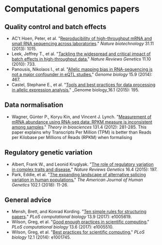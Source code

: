 # Computational genomics papers

## Quality control and batch effects

 - AC't Hoen, Peter, et al. "[Reproducibility of high-throughput mRNA and small RNA sequencing across laboratories](http://dx.doi.org/10.1038/nbt.2702)." _Nature biotechnology_ 31.11 (2013): 1015.
 - Leek, Jeffrey T., et al. "[Tackling the widespread and critical impact of batch effects in high-throughput data.](http://dx.doi.org/10.1038/nrg2825)" _Nature Reviews Genetics_ 11.10 (2010): 733.
 - Panousis, Nikolaos I., et al. "[Allelic mapping bias in RNA-sequencing is not a major confounder in eQTL studies.](https://doi.org/10.1186/s13059-014-0467-2)" _Genome biology_ 15.9 (2014): 467.
 - Castel, Stephane E., et al. "[Tools and best practices for data processing in allelic expression analysis.](http://dx.doi.org/10.1186/s13059-015-0762-6)" _Genome biology_16.1 (2015): 195.

## Data normalisation

 - Wagner, Günter P., Koryu Kin, and Vincent J. Lynch. "[Measurement of mRNA abundance using RNA-seq data: RPKM measure is inconsistent among samples](https://doi.org/10.1007/s12064-012-0162-3)." _Theory in biosciences_ 131.4 (2012): 281-285. 
 This paper explains why Transcripts Per Million (TPM) is better than Reads per Kilobase per Millions of Reads (RPKM) when formalising  

## Regulatory genetic variation

 - Albert, Frank W., and Leonid Kruglyak. "[The role of regulatory variation in complex traits and disease.](http://dx.doi.org/10.1038/nrg3891)" _Nature Reviews Genetics_ 16.4 (2015): 197. 
 - Park, Eddie, et al. "[The expanding landscape of alternative splicing variation in human populations.](http://dx.doi.org/10.1016/j.ajhg.2017.11.002)" _The American Journal of Human Genetics_ 102.1 (2018): 11-26.

## General advice

 - Mensh, Brett, and Konrad Kording. "[Ten simple rules for structuring papers](https://doi.org/10.1371/journal.pcbi.1005830)." _PLoS computational biology_ 13.9 (2017): e1005619.
 - Wilson, Greg, et al. "[Good enough practices in scientific computing.](http://dx.doi.org/10.1371/journal.pcbi.1005510)" _PLoS computational biology_ 13.6 (2017): e1005510.
 - Wilson, Greg, et al. "[Best practices for scientific computing.](http://dx.doi.org/10.1371/journal.pbio.1001745)" _PLoS biology_ 12.1 (2014): e1001745.

<!--stackedit_data:
eyJoaXN0b3J5IjpbLTE4MjY5NjgyMDUsLTU0Mjk0NTk0NCwxMj
MyNzgwMzY5LC0xOTMyMjQxMjE0LDgzOTc4NDc4MCwtMjA1ODU4
MTYyNywxNzE3MTA1OTY3LDU0NDU3ODAxNCwxMDc3MDUwODE3LC
0xNDEwMTYwNTQ5LC0xNTAyMTIzNTI2XX0=
-->